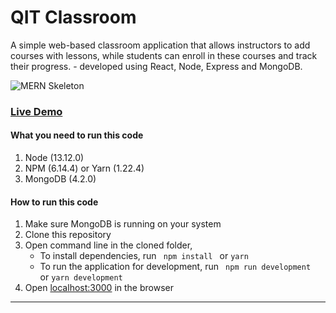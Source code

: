 # QIT Classroom

A simple web-based classroom application that allows instructors to add courses with lessons, while students can enroll in these courses and track their progress. - developed using React, Node, Express and MongoDB.

![MERN Skeleton](https://mernbook.s3.amazonaws.com/git+/classroom.png "MERN Skeleton") 

### [Live Demo](http://classroom.mernbook.com/ "MERN Classroom") 

#### What you need to run this code
1. Node (13.12.0)
2. NPM (6.14.4) or Yarn (1.22.4)
3. MongoDB (4.2.0)

####  How to run this code
1. Make sure MongoDB is running on your system
2. Clone this repository
3. Open command line in the cloned folder,
   - To install dependencies, run ```  npm install  ``` or ``` yarn ```
   - To run the application for development, run ```  npm run development  ``` or ``` yarn development ```
4. Open [localhost:3000](http://localhost:3000/) in the browser
----
